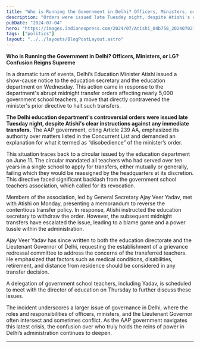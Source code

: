 ```yaml
---
title: "Who is Running the Government in Delhi? Officers, Ministers, or LG?"
description: "Orders were issued late Tuesday night, despite Atishi's clear instructions against any immediate transfers."
pubDate: "2024-07-04"
hero: "https://images.indianexpress.com/2024/07/Atishi_04b758_20240702150413.jpg"
tags: ["politics"]
layout: "../../layouts/BlogPostLayout.astro"
---
```

**Who is Running the Government in Delhi? Officers, Ministers, or LG? Confusion Reigns Supreme**

In a dramatic turn of events, Delhi’s Education Minister Atishi issued a show-cause notice to the education secretary and the education department on Wednesday. This action came in response to the department's abrupt midnight transfer orders affecting nearly 5,000 government school teachers, a move that directly contravened the minister's prior directive to halt such transfers.

**The Delhi education department's controversial orders were issued late Tuesday night, despite Atishi's clear instructions against any immediate transfers.** The AAP government, citing Article 239 AA, emphasized its authority over matters listed in the Concurrent List and demanded an explanation for what it termed as “disobedience” of the minister’s order.

This situation traces back to a circular issued by the education department on June 11. The circular mandated all teachers who had served over ten years in a single school to apply for transfers, either mutually or generally, failing which they would be reassigned by the headquarters at its discretion. This directive faced significant backlash from the government school teachers association, which called for its revocation.

Members of the association, led by General Secretary Ajay Veer Yadav, met with Atishi on Monday, presenting a memorandum to reverse the contentious transfer policy. In response, Atishi instructed the education secretary to withdraw the order. However, the subsequent midnight transfers have escalated the issue, leading to a blame game and a power tussle within the administration.

Ajay Veer Yadav has since written to both the education directorate and the Lieutenant Governor of Delhi, requesting the establishment of a grievance redressal committee to address the concerns of the transferred teachers. He emphasized that factors such as medical conditions, disabilities, retirement, and distance from residence should be considered in any transfer decision.

A delegation of government school teachers, including Yadav, is scheduled to meet with the director of education on Thursday to further discuss these issues.

The incident underscores a larger issue of governance in Delhi, where the roles and responsibilities of officers, ministers, and the Lieutenant Governor often intersect and sometimes conflict. As the AAP government navigates this latest crisis, the confusion over who truly holds the reins of power in Delhi’s administration continues to deepen.


---